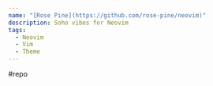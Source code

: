 ```yaml
---
name: "[Rose Pine](https://github.com/rose-pine/neovim)"
description: Soho vibes for Neovim
tags:
  - Neovim
  - Vim
  - Theme
---
```

#repo
